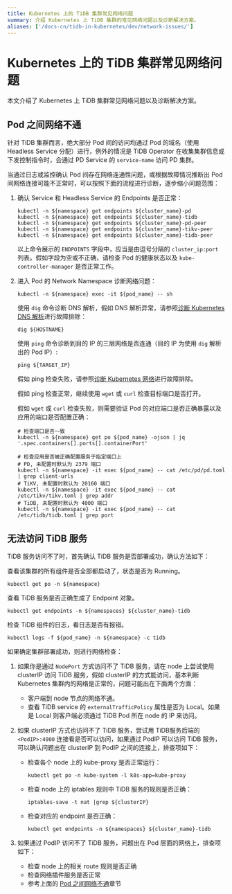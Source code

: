 ```yaml
---
title: Kubernetes 上的 TiDB 集群常见网络问题
summary: 介绍 Kubernetes 上 TiDB 集群的常见网络问题以及诊断解决方案。
aliases: ['/docs-cn/tidb-in-kubernetes/dev/network-issues/']
---
```


# Kubernetes 上的 TiDB 集群常见网络问题

本文介绍了 Kubernetes 上 TiDB 集群常见网络问题以及诊断解决方案。

## Pod 之间网络不通

针对 TiDB 集群而言，绝大部分 Pod 间的访问均通过 Pod 的域名（使用 Headless Service 分配）进行，例外的情况是 TiDB Operator 在收集集群信息或下发控制指令时，会通过 PD Service 的 `service-name` 访问 PD 集群。

当通过日志或监控确认 Pod 间存在网络连通性问题，或根据故障情况推断出 Pod 间网络连接可能不正常时，可以按照下面的流程进行诊断，逐步缩小问题范围：

1. 确认 Service 和 Headless Service 的 Endpoints 是否正常：

    
    ```shell
    kubectl -n ${namespace} get endpoints ${cluster_name}-pd
    kubectl -n ${namespace} get endpoints ${cluster_name}-tidb
    kubectl -n ${namespace} get endpoints ${cluster_name}-pd-peer
    kubectl -n ${namespace} get endpoints ${cluster_name}-tikv-peer
    kubectl -n ${namespace} get endpoints ${cluster_name}-tidb-peer
    ```

    以上命令展示的 `ENDPOINTS` 字段中，应当是由逗号分隔的 `cluster_ip:port` 列表。假如字段为空或不正确，请检查 Pod 的健康状态以及 `kube-controller-manager` 是否正常工作。

2. 进入 Pod 的 Network Namespace 诊断网络问题：

    
    ```
    kubectl -n ${namespace} exec -it ${pod_name} -- sh
    ```

    使用 `dig` 命令诊断 DNS 解析，假如 DNS 解析异常，请参照[诊断 Kubernetes DNS 解析](https://kubernetes.io/docs/tasks/administer-cluster/dns-debugging-resolution/)进行故障排除：

    
    ```shell
    dig ${HOSTNAME}
    ```

    使用 `ping` 命令诊断到目的 IP 的三层网络是否连通（目的 IP 为使用 `dig` 解析出的 Pod IP）:

    
    ```shell
    ping ${TARGET_IP}
    ```

    假如 ping 检查失败，请参照[诊断 Kubernetes 网络](https://www.praqma.com/stories/debugging-kubernetes-networking/)进行故障排除。

    假如 ping 检查正常，继续使用 `wget` 或 `curl` 检查目标端口是否打开。

    假如 `wget` 或 `curl` 检查失败，则需要验证 Pod 的对应端口是否正确暴露以及应用的端口是否配置正确：

    
    ```shell
    # 检查端口是否一致
    kubectl -n ${namespace} get po ${pod_name} -ojson | jq '.spec.containers[].ports[].containerPort'

    # 检查应用是否被正确配置服务于指定端口上
    # PD, 未配置时默认为 2379 端口
    kubectl -n ${namespace} -it exec ${pod_name} -- cat /etc/pd/pd.toml | grep client-urls
    # TiKV, 未配置时默认为 20160 端口
    kubectl -n ${namespace} -it exec ${pod_name} -- cat /etc/tikv/tikv.toml | grep addr
    # TiDB, 未配置时默认为 4000 端口
    kubectl -n ${namespace} -it exec ${pod_name} -- cat /etc/tidb/tidb.toml | grep port
    ```

## 无法访问 TiDB 服务

TiDB 服务访问不了时，首先确认 TiDB 服务是否部署成功，确认方法如下：

查看该集群的所有组件是否全部都启动了，状态是否为 Running。


```shell
kubectl get po -n ${namespace}
```

查看 TiDB 服务是否正确生成了 Endpoint 对象。


```shell
kubectl get endpoints -n ${namespaces} ${cluster_name}-tidb
```

检查 TiDB 组件的日志，看日志是否有报错。


```shell
kubectl logs -f ${pod_name} -n ${namespace} -c tidb
```

如果确定集群部署成功，则进行网络检查：

1. 如果你是通过 `NodePort` 方式访问不了 TiDB 服务，请在 node 上尝试使用 clusterIP 访问 TiDB 服务，假如 clusterIP 的方式能访问，基本判断 Kubernetes 集群内的网络是正常的，问题可能出在下面两个方面：

    * 客户端到 node 节点的网络不通。
    * 查看 TiDB service 的 `externalTrafficPolicy` 属性是否为 Local。如果是 Local 则客户端必须通过 TiDB Pod 所在 node 的 IP 来访问。

2. 如果 clusterIP 方式也访问不了 TiDB 服务，尝试用 TiDB服务后端的 `<PodIP>:4000` 连接看是否可以访问，如果通过 PodIP 可以访问 TiDB 服务，可以确认问题出在 clusterIP 到 PodIP 之间的连接上，排查项如下：

    * 检查各个 node 上的 kube-proxy 是否正常运行：

        
        ```shell
        kubectl get po -n kube-system -l k8s-app=kube-proxy
        ```

    * 检查 node 上的 iptables 规则中 TiDB 服务的规则是否正确：

        
        ```shell
        iptables-save -t nat |grep ${clusterIP}
        ```

    * 检查对应的 endpoint 是否正确：

        
        ```shell
        kubectl get endpoints -n ${namespaces} ${cluster_name}-tidb
        ```

3. 如果通过 PodIP 访问不了 TiDB 服务，问题出在 Pod 层面的网络上，排查项如下：

    * 检查 node 上的相关 route 规则是否正确
    * 检查网络插件服务是否正常
    * 参考上面的 [Pod 之间网络不通](#pod-之间网络不通)章节
